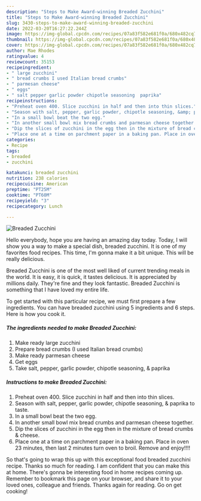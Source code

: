 ```yaml
---
description: "Steps to Make Award-winning Breaded Zucchini"
title: "Steps to Make Award-winning Breaded Zucchini"
slug: 3430-steps-to-make-award-winning-breaded-zucchini
date: 2022-03-20T16:27:22.244Z
image: https://img-global.cpcdn.com/recipes/07a83f582e681f0a/680x482cq70/breaded-zucchini-recipe-main-photo.jpg
thumbnail: https://img-global.cpcdn.com/recipes/07a83f582e681f0a/680x482cq70/breaded-zucchini-recipe-main-photo.jpg
cover: https://img-global.cpcdn.com/recipes/07a83f582e681f0a/680x482cq70/breaded-zucchini-recipe-main-photo.jpg
author: Mae Rhodes
ratingvalue: 4
reviewcount: 35153
recipeingredient:
- " large zucchini"
- " bread crumbs I used Italian bread crumbs"
- " parmesan cheese"
- " eggs"
- " salt pepper garlic powder chipotle seasoning  paprika"
recipeinstructions:
- "Preheat oven 400. Slice zucchini in half and then into thin slices."
- "Season with salt, pepper, garlic powder, chipotle seasoning, &amp; paprika to taste."
- "In a small bowl beat the two egg."
- "In another small bowl mix bread crumbs and parmesan cheese together."
- "Dip the slices of zucchini in the egg then in the mixture of bread crumbs &amp; cheese."
- "Place one at a time on parchment paper in a baking pan. Place in oven 23 minutes, then last 2 minutes turn oven to broil. Remove and enjoy!!!!"
categories:
- Recipe
tags:
- breaded
- zucchini

katakunci: breaded zucchini 
nutrition: 238 calories
recipecuisine: American
preptime: "PT25M"
cooktime: "PT60M"
recipeyield: "3"
recipecategory: Lunch

---
```



![Breaded Zucchini](https://img-global.cpcdn.com/recipes/07a83f582e681f0a/680x482cq70/breaded-zucchini-recipe-main-photo.jpg)

Hello everybody, hope you are having an amazing day today. Today, I will show you a way to make a special dish, breaded zucchini. It is one of my favorites food recipes. This time, I'm gonna make it a bit unique. This will be really delicious.

Breaded Zucchini is one of the most well liked of current trending meals in the world. It is easy, it is quick, it tastes delicious. It is appreciated by millions daily. They're fine and they look fantastic. Breaded Zucchini is something that I have loved my entire life.




To get started with this particular recipe, we must first prepare a few ingredients. You can have breaded zucchini using 5 ingredients and 6 steps. Here is how you cook it.

<!--inarticleads1-->

##### The ingredients needed to make Breaded Zucchini:

1. Make ready  large zucchini
1. Prepare  bread crumbs (I used Italian bread crumbs)
1. Make ready  parmesan cheese
1. Get  eggs
1. Take  salt, pepper, garlic powder, chipotle seasoning, &amp; paprika




<!--inarticleads2-->

##### Instructions to make Breaded Zucchini:

1. Preheat oven 400. Slice zucchini in half and then into thin slices.
1. Season with salt, pepper, garlic powder, chipotle seasoning, &amp; paprika to taste.
1. In a small bowl beat the two egg.
1. In another small bowl mix bread crumbs and parmesan cheese together.
1. Dip the slices of zucchini in the egg then in the mixture of bread crumbs &amp; cheese.
1. Place one at a time on parchment paper in a baking pan. Place in oven 23 minutes, then last 2 minutes turn oven to broil. Remove and enjoy!!!!




So that's going to wrap this up with this exceptional food breaded zucchini recipe. Thanks so much for reading. I am confident that you can make this at home. There's gonna be interesting food in home recipes coming up. Remember to bookmark this page on your browser, and share it to your loved ones, colleague and friends. Thanks again for reading. Go on get cooking!
